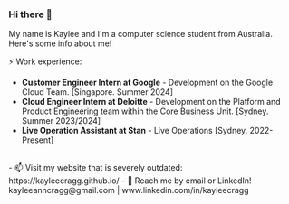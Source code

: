 ### Hi there 👋


My name is Kaylee and I'm a computer science student from Australia. Here's some info about me!

⚡ Work experience: <br>
- **Customer Engineer Intern at Google** - Development on the Google Cloud Team. [Singapore. Summer 2024]
- **Cloud Engineer Intern at Deloitte** - Development on the Platform and Product Engineering team within the Core Business Unit. [Sydney. Summer 2023/2024]
- **Live Operation Assistant at Stan** - Live Operations [Sydney. 2022-Present]
<br>
- 📫 Visit my website that is severely outdated: https://kayleecragg.github.io/
- 💬 Reach me by email or LinkedIn! kayleeanncragg@gmail.com | www.linkedin.com/in/kayleecragg

<!--
📫 Visit my website that is severely outdated: https://kayleecragg.github.io/

**kayleecragg/kayleecragg** is a ✨ _special_ ✨ repository because its `README.md` (this file) appears on your GitHub profile.

Here are some ideas to get you started:

- 🔭 I’m currently working on ...
- 🌱 I’m currently learning ...
- 👯 I’m looking to collaborate on ...
- 🤔 I’m looking for help with ...
- 💬 Ask me about ...
- 📫 How to reach me: ...
- 😄 Pronouns: ...
- ⚡ Fun fact: ...
-->
